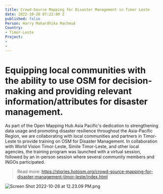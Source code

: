 ```yaml
---
title: Crowd-Source Mapping for Disaster Management in Timor Leste
date: 2022-10-26 07:22:00 Z
published: false
Person: Harry Mahardhika Machmud
Country:
- Timor-Leste
Project:
- 
- 
---
```


# Equipping local communities with the ability to use OSM for decision-making and providing relevant information/attributes for disaster management.


As part of the Open Mapping Hub Asia Pacific's dedication to strengthening data usage and promoting disaster resilience throughout the Asia-Pacific Region, we are collaborating with local communities and partners in Timor-Leste to provide training on OSM for Disaster Management. In collaboration with World Vision Timor-Leste, Simile Timor-Leste, and other local agencies, the training program was launched with a virtual session, followed by an in-person session where several community members and INGOs participated.


> Read more: https://stories.hotosm.org/crowd-source-mapping-for-disaster-management-timor-leste/index.html

![Screen Shot 2022-10-26 at 12.23.09 PM.png](/uploads/Screen%20Shot%202022-10-26%20at%2012.23.09%20PM.png)